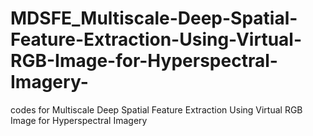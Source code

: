# MDSFE_Multiscale-Deep-Spatial-Feature-Extraction-Using-Virtual-RGB-Image-for-Hyperspectral-Imagery-
codes for  Multiscale Deep Spatial Feature Extraction Using Virtual RGB Image for Hyperspectral Imagery
